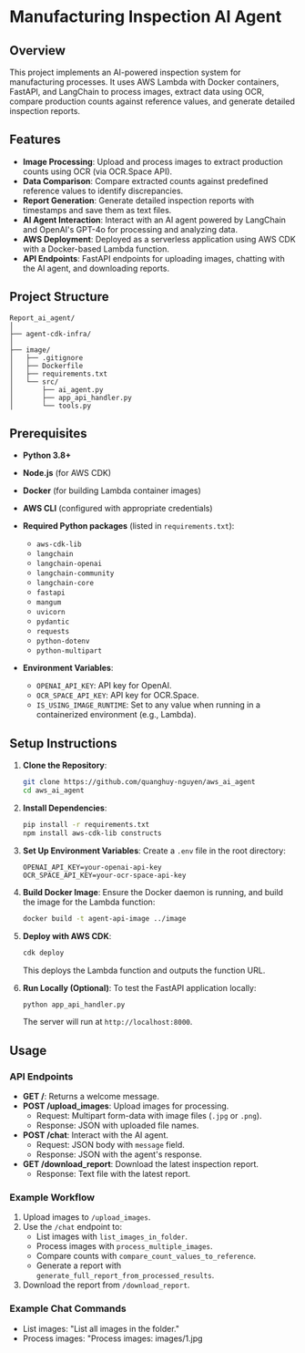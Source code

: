 # Manufacturing Inspection AI Agent

## Overview
This project implements an AI-powered inspection system for manufacturing processes. It uses AWS Lambda with Docker containers, FastAPI, and LangChain to process images, extract data using OCR, compare production counts against reference values, and generate detailed inspection reports.

## Features
- **Image Processing**: Upload and process images to extract production counts using OCR (via OCR.Space API).
- **Data Comparison**: Compare extracted counts against predefined reference values to identify discrepancies.
- **Report Generation**: Generate detailed inspection reports with timestamps and save them as text files.
- **AI Agent Interaction**: Interact with an AI agent powered by LangChain and OpenAI's GPT-4o for processing and analyzing data.
- **AWS Deployment**: Deployed as a serverless application using AWS CDK with a Docker-based Lambda function.
- **API Endpoints**: FastAPI endpoints for uploading images, chatting with the AI agent, and downloading reports.

## Project Structure
```text
Report_ai_agent/
│
├── agent-cdk-infra/
│
├── image/
│   ├── .gitignore
│   ├── Dockerfile
│   ├── requirements.txt
│   └── src/
│       ├── ai_agent.py
│       ├── app_api_handler.py
│       └── tools.py
```


## Prerequisites
- **Python 3.8+**
- **Node.js** (for AWS CDK)
- **Docker** (for building Lambda container images)
- **AWS CLI** (configured with appropriate credentials)
- **Required Python packages** (listed in `requirements.txt`):
  - `aws-cdk-lib`
  - `langchain`
  - `langchain-openai`
  - `langchain-community`
  - `langchain-core`
  - `fastapi`
  - `mangum`
  - `uvicorn`
  - `pydantic`
  - `requests`
  - `python-dotenv`
  - `python-multipart`

- **Environment Variables**:
  - `OPENAI_API_KEY`: API key for OpenAI.
  - `OCR_SPACE_API_KEY`: API key for OCR.Space.
  - `IS_USING_IMAGE_RUNTIME`: Set to any value when running in a containerized environment (e.g., Lambda).

## Setup Instructions
1. **Clone the Repository**:
   ```bash
   git clone https://github.com/quanghuy-nguyen/aws_ai_agent
   cd aws_ai_agent
   ```

2. **Install Dependencies**:
   ```bash
   pip install -r requirements.txt
   npm install aws-cdk-lib constructs
   ```

3. **Set Up Environment Variables**:
   Create a `.env` file in the root directory:
   ```plaintext
   OPENAI_API_KEY=your-openai-api-key
   OCR_SPACE_API_KEY=your-ocr-space-api-key
   ```

4. **Build Docker Image**:
   Ensure the Docker daemon is running, and build the image for the Lambda function:
   ```bash
   docker build -t agent-api-image ../image
   ```

5. **Deploy with AWS CDK**:
   ```bash
   cdk deploy
   ```
   This deploys the Lambda function and outputs the function URL.

6. **Run Locally (Optional)**:
   To test the FastAPI application locally:
   ```bash
   python app_api_handler.py
   ```
   The server will run at `http://localhost:8000`.

## Usage
### API Endpoints
- **GET /**: Returns a welcome message.
- **POST /upload_images**: Upload images for processing.
  - Request: Multipart form-data with image files (`.jpg` or `.png`).
  - Response: JSON with uploaded file names.
- **POST /chat**: Interact with the AI agent.
  - Request: JSON body with `message` field.
  - Response: JSON with the agent's response.
- **GET /download_report**: Download the latest inspection report.
  - Response: Text file with the latest report.

### Example Workflow
1. Upload images to `/upload_images`.
2. Use the `/chat` endpoint to:
   - List images with `list_images_in_folder`.
   - Process images with `process_multiple_images`.
   - Compare counts with `compare_count_values_to_reference`.
   - Generate a report with `generate_full_report_from_processed_results`.
3. Download the report from `/download_report`.

### Example Chat Commands
- List images: "List all images in the folder."
- Process images: "Process images: images/1.jpg